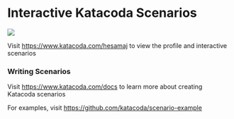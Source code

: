 # Interactive Katacoda Scenarios

[![](http://shields.katacoda.com/katacoda/hesamaj/count.svg)](https://www.katacoda.com/hesamaj "Get your profile on Katacoda.com")

Visit https://www.katacoda.com/hesamaj to view the profile and interactive scenarios

### Writing Scenarios
Visit https://www.katacoda.com/docs to learn more about creating Katacoda scenarios

For examples, visit https://github.com/katacoda/scenario-example

